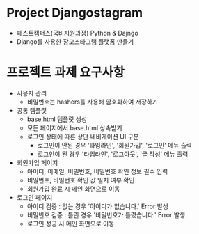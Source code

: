# Project Djangostagram
- 패스트캠퍼스(국비지원과정) Python & Dajngo
- Django를 사용한 장고스타그램 플랫폼 만들기

# 프로젝트 과제 요구사항
- 사용자 관리
    - 비밀번호는 hashers를 사용해 암호화하여 저장하기
- 공통 템플릿
    - base.html 템플릿 생성
    - 모든 페이지에서 base.html 상속받기
    - 로그인 상태에 따른 상단 네비게이션 UI 구분
        - 로그인이 안된 경우 '타임라인', '회원가입', '로그인' 메뉴 출력
        - 로그인이 된 경우 '타임라인', '로그아웃', '글 작성' 메뉴 출력
- 회원가입 페이지
    - 아이디, 이메일, 비밀번호, 비밀번호 확인 정보 필수 입력
    - 비밀번호, 비밀번호 확인 값 일치 여부 확인
    - 회원가입 완료 시 메인 화면으로 이동
- 로그인 페이지
    - 아이디 검증 : 없는 경우 '아이디가 없습니다.' Error 발생
    - 비밀번호 검증 : 틀린 경우 '비밀번호가 틀렸습니다.' Error 발생
    - 로그인 성공 시 메인 화면으로 이동